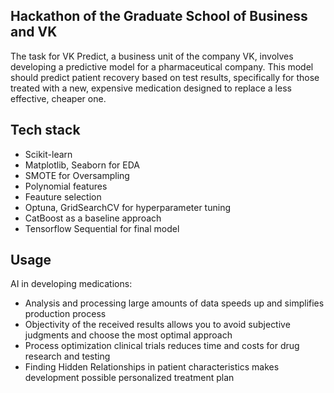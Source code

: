 ## Hackathon of the Graduate School of Business and VK

The task for VK Predict, a business unit of the company VK, involves developing a predictive model for a pharmaceutical company. This model should predict patient recovery based on test results, specifically for those treated with a new, expensive medication designed to replace a less effective, cheaper one.

## Tech stack
- Scikit-learn
- Matplotlib, Seaborn for EDA
- SMOTE for Oversampling
- Polynomial features
- Feauture selection
- Optuna, GridSearchCV for hyperparameter tuning
- CatBoost as a baseline approach
- Tensorflow Sequential for final model

## Usage

AI in developing medications:

- Analysis and processing large amounts of data speeds up and simplifies production process
- Objectivity of the received results allows you to avoid subjective judgments and choose the most optimal approach
- Process optimization clinical trials reduces time and costs for drug research and testing
- Finding Hidden Relationships in patient characteristics makes development possible personalized treatment plan



